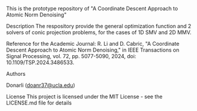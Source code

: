 This is the prototype repository of "A Coordinate Descent Approach to Atomic Norm Denoising" 

Description
The respository provide the general optimization function and 2 solvers of conic projection problems, for the cases of 1D SMV and 2D MMV. 

Reference for the Academic Journal: 
R. Li and D. Cabric, "A Coordinate Descent Approach to Atomic Norm Denoising," in IEEE Transactions on Signal Processing, vol. 72, pp. 5077-5090, 2024, doi: 10.1109/TSP.2024.3486533.

Authors

Donarli (doanr37@ucla.edu)



License
This project is licensed under the MIT License - see the LICENSE.md file for details

